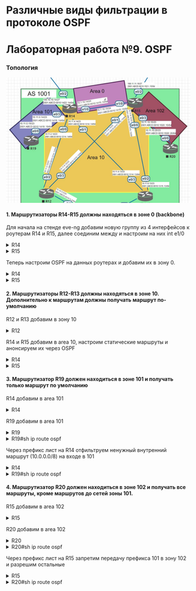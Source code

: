 # Различные виды фильтрации в протоколе OSPF
# Лабораторная работа №9. OSPF


### Топология

![TOP](TOP.JPG)

#### 1. Маршрутизаторы R14-R15 должны находяться в зоне 0 (backbone)
Для начала на стенде eve-ng добавим новую группу из 4 интерфейсов к роутерам R14 и R15, далее соединим между и настроим на них int e1/0

<details>
 <summary>R14</summary>

``` bash
en
conf t
int e1/0
  description "R14 to R15 (ospf area 0)"
  ip address 10.1.10.14 255.255.255.0
  ipv6 address FE80::14 link-local
  ipv6 address 2001:ABCD:0010:1415::14/64
  ipv6 enable
  no shutdown
  end

```
</details>

<details>
 <summary>R15</summary>

``` bash
en
conf t
int e1/0
  description "R15 to R14 (ospf area 0)"
  ip address 10.1.10.15 255.255.255.0
  ipv6 address FE80::15 link-local
  ipv6 address 2001:ABCD:0010:1415::15/64
  ipv6 enable
  no shutdown
  end

```
</details>

Теперь настроим OSPF на данных роутерах  и добавим их в зону 0.

<details>
 <summary>R14</summary>

``` bash
conf t
router ospf 1
 network 10.1.10.0 0.0.0.255 area 0
 passive-interface default
 no passive-interface e1/0
exit

```
</details>

<details>
 <summary>R15</summary>

``` bash
conf t
router ospf 1
 network 10.1.10.0 0.0.0.255 area 0
 passive-interface default
 no passive-interface e1/0
exit

```
</details>

#### 2. Маршрутизаторы R12-R13 должны находяться в зоне 10. Дополнительно к маршрутам должны получать маршрут по-умолчанию

R12 и R13 добавим в зону 10

<details>
 <summary>R12</summary>

en
conf t
router ospf 1
 network 10.10.2.0 0.0.0.255 area 10
 network 10.10.3.0 0.0.0.255 area 10
 network 10.11.2.0 0.0.1.255 area 10
 network 10.11.6.0 0.0.1.255 area 10
 passive-interface default
 no passive-interface e0/2
 no passive-interface e0/3
 end

```
</details>

<details>
 <summary>R13</summary>

​``` bash

en
conf t
router ospf 1
 network 10.10.2.0 0.0.0.255 area 10
 network 10.10.3.0 0.0.0.255 area 10
 network 10.11.8.0 0.0.1.255 area 10
 network 10.11.4.0 0.0.1.255 area 10
 
 passive-interface default
 no passive-interface e0/2
 no passive-interface e0/3
 end

```
</details>

R14 и R15 добавим в area 10, настроим статические маршруты и анонсируем их через OSPF

<details>
 <summary>R14</summary>

``` bash

conf t

 ip route 0.0.0.0 0.0.0.0 100.10.10.10 1 name R22_Kitorn
 ipv6 route ::/0 2001:ABCD:0010:1422::22 1 name R22_Kitorn
 
router ospf 1
 network 10.11.2.0 0.0.1.255 area 10
 network 10.11.4.0 0.0.1.255 area 10
 no passive-interface e0/0
 no passive-interface e0/1
 default-information originate
 end

```
</details>

<details>
 <summary>R15</summary>

``` bash

conf t
 ip route 0.0.0.0 0.0.0.0 100.11.11.11 1 name R21_Lamas
 ipv6 route ::/0 2001:ABCD:0010:1521::21 1 name R21_Lamas
router ospf 1
 network 10.11.8.0 0.0.1.255 area 10
 network 10.11.6.0 0.0.1.255 area 10
 no passive-interface e0/0
 no passive-interface e0/1
 default-information originate
 end

```
</details>


#### 3. Маршрутизатор R19 должен находиться в зоне 101 и получать только маршрут по умолчанию

R14 добавим в area 101

<details>
 <summary>R14</summary>

``` bash

conf t
router ospf 1
 network 10.11.0.0 0.0.1.255 area 101
 no passive-interface e0/3
 end

```
</details>

R19 добавим в area 101

<details>
 <summary>R19</summary>

``` bash
conf t
router ospf 1
 network 10.11.0.0 0.0.1.255 area 101
 passive-interface default
 no passive-interface e0/0
end
```

</details>

<details>
 <summary>R19#sh ip route ospf</summary>

``` bash
R19#sh ip route ospf

Gateway of last resort is 10.11.0.14 to network 0.0.0.0

O*E2  0.0.0.0/0 [110/1] via 10.11.0.14, 00:00:38, Ethernet0/0
      10.0.0.0/8 is variably subnetted, 9 subnets, 3 masks
O IA     10.1.10.0/24 [110/20] via 10.11.0.14, 00:00:38, Ethernet0/0
O IA     10.10.2.0/24 [110/30] via 10.11.0.14, 00:00:38, Ethernet0/0
O IA     10.10.3.0/24 [110/30] via 10.11.0.14, 00:00:38, Ethernet0/0
O IA     10.11.2.0/23 [110/20] via 10.11.0.14, 00:00:38, Ethernet0/0
O IA     10.11.4.0/23 [110/20] via 10.11.0.14, 00:00:38, Ethernet0/0
O IA     10.11.6.0/23 [110/30] via 10.11.0.14, 00:00:38, Ethernet0/0
O IA     10.11.8.0/23 [110/30] via 10.11.0.14, 00:00:38, Ethernet0/0
```

</details>

Через префикс лист на R14 отфильтруем ненужный внутренний маршрут (10.0.0.0/8) на входе в 101 


<details>
 <summary>R14</summary>

``` bash

conf t
 ip prefix-list R19_101 deny 10.0.0.0/8
 router ospf 1
 area 101 filter-list prefix R19_101 in
end

```

</details>

<details>
 <summary>R19#sh ip route ospf</summary>

``` bash
R19#sh ip route ospf

Gateway of last resort is 10.11.0.14 to network 0.0.0.0

O*E2  0.0.0.0/0 [110/1] via 10.11.0.14, 00:01:57, Ethernet0/0

```

</details>

#### 4. Маршрутизатор R20 должен находиться в зоне 102 и получать все маршруты, кроме маршрутов до сетей зоны 101.

R15 добавим в area 102

<details>
 <summary>R15</summary>

``` bash

conf t
router ospf 1
 network 10.11.10.0 0.0.1.255 area 102
 no passive-interface e0/3
 end

```
</details>

R20 добавим в area 102

<details>
 <summary>R20</summary>

``` bash
conf t
router ospf 1
 network 10.11.10.0 0.0.1.255 area 102
 passive-interface default
 no passive-interface e0/0
end
```

</details>

<details>
 <summary>R20#sh ip route ospf</summary>

``` bash
R20#sh ip route ospf
Gateway of last resort is 10.11.10.15 to network 0.0.0.0

O*E2  0.0.0.0/0 [110/1] via 10.11.10.15, 00:00:19, Ethernet0/0
      10.0.0.0/8 is variably subnetted, 10 subnets, 3 masks
O IA     10.1.10.0/24 [110/20] via 10.11.10.15, 00:00:19, Ethernet0/0
O IA     10.10.2.0/24 [110/30] via 10.11.10.15, 00:00:19, Ethernet0/0
O IA     10.10.3.0/24 [110/30] via 10.11.10.15, 00:00:19, Ethernet0/0
O IA     10.11.0.0/23 [110/30] via 10.11.10.15, 00:00:19, Ethernet0/0
O IA     10.11.2.0/23 [110/30] via 10.11.10.15, 00:00:19, Ethernet0/0
O IA     10.11.4.0/23 [110/30] via 10.11.10.15, 00:00:19, Ethernet0/0
O IA     10.11.6.0/23 [110/20] via 10.11.10.15, 00:00:19, Ethernet0/0
O IA     10.11.8.0/23 [110/20] via 10.11.10.15, 00:00:19, Ethernet0/0
```

</details>


Через префикс лист на R15 запретим передачу префикса 101 в зону 102 и разрешим остальные

<details>
 <summary>R15</summary>

``` bash
conf t
ip prefix-list R20_102 deny 10.11.0.0/23
ip prefix-list R20_102 permit 0.0.0.0/0 le 32

router ospf 1
 area 102 filter-list prefix R20_102 in
 end

```
</details>

<details>
 <summary>R20#sh ip route ospf</summary>

``` bash
R20#sh ip route ospf
Gateway of last resort is 10.11.10.15 to network 0.0.0.0

O*E2  0.0.0.0/0 [110/1] via 10.11.10.15, 00:02:19, Ethernet0/0
      10.0.0.0/8 is variably subnetted, 9 subnets, 3 masks
O IA     10.1.10.0/24 [110/20] via 10.11.10.15, 00:02:19, Ethernet0/0
O IA     10.10.2.0/24 [110/30] via 10.11.10.15, 00:02:19, Ethernet0/0
O IA     10.10.3.0/24 [110/30] via 10.11.10.15, 00:02:19, Ethernet0/0
O IA     10.11.2.0/23 [110/30] via 10.11.10.15, 00:02:19, Ethernet0/0
O IA     10.11.4.0/23 [110/30] via 10.11.10.15, 00:02:19, Ethernet0/0
O IA     10.11.6.0/23 [110/20] via 10.11.10.15, 00:02:19, Ethernet0/0
O IA     10.11.8.0/23 [110/20] via 10.11.10.15, 00:02:19, Ethernet0/0
```

</details>
